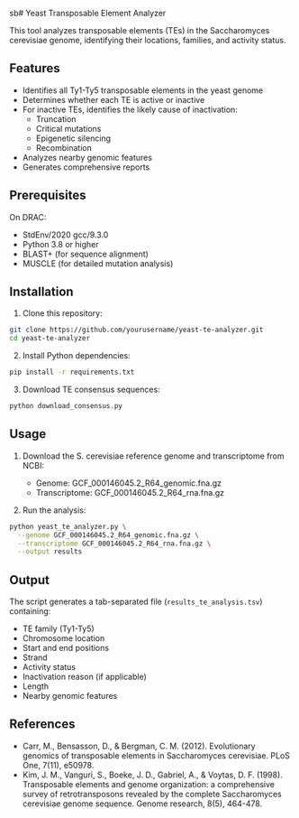 sb# Yeast Transposable Element Analyzer

This tool analyzes transposable elements (TEs) in the Saccharomyces cerevisiae genome, identifying their locations, families, and activity status.

## Features

- Identifies all Ty1-Ty5 transposable elements in the yeast genome
- Determines whether each TE is active or inactive
- For inactive TEs, identifies the likely cause of inactivation:
  - Truncation
  - Critical mutations
  - Epigenetic silencing
  - Recombination
- Analyzes nearby genomic features
- Generates comprehensive reports

## Prerequisites

On DRAC:
- StdEnv/2020 gcc/9.3.0 
- Python 3.8 or higher
- BLAST+ (for sequence alignment)
- MUSCLE (for detailed mutation analysis)

## Installation

1. Clone this repository:
```bash
git clone https://github.com/yourusername/yeast-te-analyzer.git
cd yeast-te-analyzer
```

2. Install Python dependencies:
```bash
pip install -r requirements.txt
```

3. Download TE consensus sequences:
```bash
python download_consensus.py
```

## Usage

1. Download the S. cerevisiae reference genome and transcriptome from NCBI:
   - Genome: GCF_000146045.2_R64_genomic.fna.gz
   - Transcriptome: GCF_000146045.2_R64_rna.fna.gz

2. Run the analysis:
```bash
python yeast_te_analyzer.py \
  --genome GCF_000146045.2_R64_genomic.fna.gz \
  --transcriptome GCF_000146045.2_R64_rna.fna.gz \
  --output results
```

## Output

The script generates a tab-separated file (`results_te_analysis.tsv`) containing:
- TE family (Ty1-Ty5)
- Chromosome location
- Start and end positions
- Strand
- Activity status
- Inactivation reason (if applicable)
- Length
- Nearby genomic features

## References

- Carr, M., Bensasson, D., & Bergman, C. M. (2012). Evolutionary genomics of transposable elements in Saccharomyces cerevisiae. PLoS One, 7(11), e50978.
- Kim, J. M., Vanguri, S., Boeke, J. D., Gabriel, A., & Voytas, D. F. (1998). Transposable elements and genome organization: a comprehensive survey of retrotransposons revealed by the complete Saccharomyces cerevisiae genome sequence. Genome research, 8(5), 464-478. 